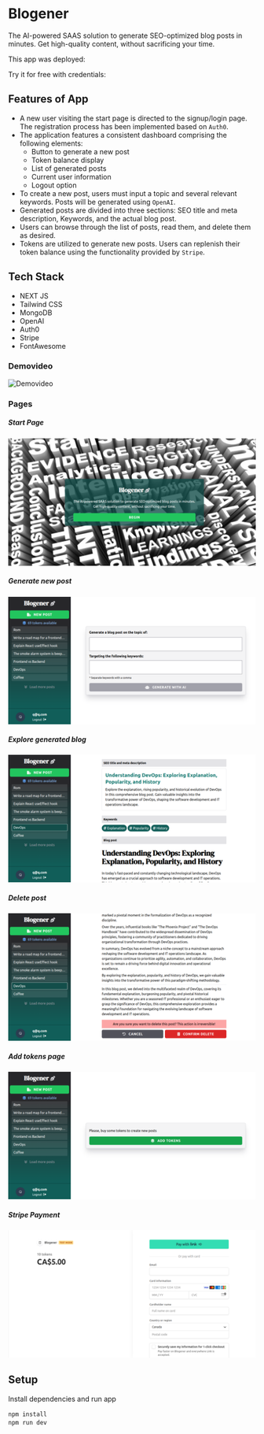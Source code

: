 # Blogener

The AI-powered SAAS solution to generate SEO-optimized blog posts in minutes. Get high-quality content, without sacrificing your time.

This app was deployed:

Try it for free with credentials:

## Features of App

- A new user visiting the start page is directed to the signup/login page. The registration process has been implemented based on `Auth0`.
- The application features a consistent dashboard comprising the following elements:
  - Button to generate a new post
  - Token balance display
  - List of generated posts
  - Current user information
  - Logout option
- To create a new post, users must input a topic and several relevant keywords. Posts will be generated using `OpenAI`.
- Generated posts are divided into three sections: SEO title and meta description, Keywords, and the actual blog post.
- Users can browse through the list of posts, read them, and delete them as desired.
- Tokens are utilized to generate new posts. Users can replenish their token balance using the functionality provided by `Stripe`.

## Tech Stack

- NEXT JS
- Tailwind CSS
- MongoDB
- OpenAI
- Auth0
- Stripe
- FontAwesome

### Demovideo

![Demovideo](./public/docs/demo67.gif)

### Pages

##### Start Page

![](./public/docs/demo1.png)

##### Generate new post

![](./public/docs/demo2.png)

##### Explore generated blog

![](./public/docs/demo3.png)

##### Delete post

![](./public/docs/demo4.png)

##### Add tokens page

![](./public/docs/demo5.png)

##### Stripe Payment

![](./public/docs/demo6.png)

## Setup

Install dependencies and run app

```sh
npm install
npm run dev
```
